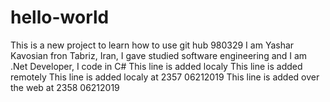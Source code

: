 # hello-world
This is a new project to learn how to use git hub 980329
I am Yashar Kavosian fron Tabriz, Iran, I gave studied software engineering and I am .Net Developer, I code in C#
This line is added localy
This line is added remotely
This line is added localy at 2357 06212019
This line is added over the web at 2358 06212019
